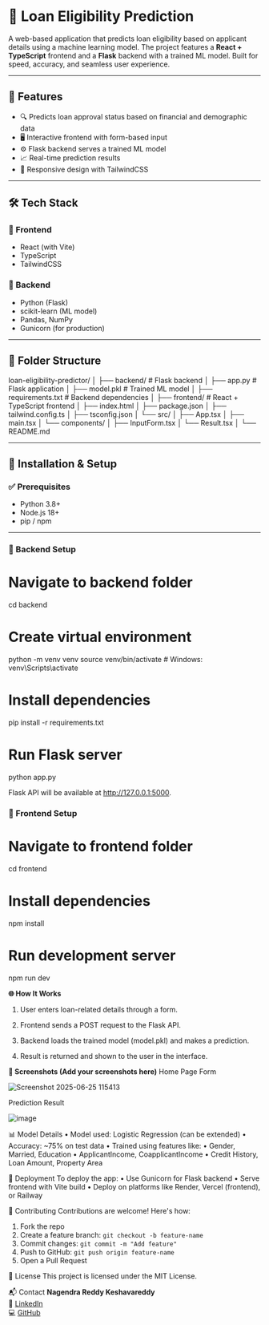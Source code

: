 # 🚀 Loan Eligibility Prediction

A web-based application that predicts loan eligibility based on applicant details using a machine learning model. The project features a **React + TypeScript** frontend and a **Flask** backend with a trained ML model. Built for speed, accuracy, and seamless user experience.

---

## 📌 Features

- 🔍 Predicts loan approval status based on financial and demographic data
- 🖥️ Interactive frontend with form-based input
- ⚙️ Flask backend serves a trained ML model
- 📈 Real-time prediction results
- 🎨 Responsive design with TailwindCSS

---

## 🛠 Tech Stack

### 🔹 Frontend
- React (with Vite)
- TypeScript
- TailwindCSS

### 🔹 Backend
- Python (Flask)
- scikit-learn (ML model)
- Pandas, NumPy
- Gunicorn (for production)

---
## 📁 Folder Structure

loan-eligibility-predictor/
│
├── backend/ # Flask backend
│ ├── app.py # Flask application
│ ├── model.pkl # Trained ML model
│ ├── requirements.txt # Backend dependencies
│
├── frontend/ # React + TypeScript frontend
│ ├── index.html
│ ├── package.json
│ ├── tailwind.config.ts
│ ├── tsconfig.json
│ └── src/
│ ├── App.tsx
│ ├── main.tsx
│ └── components/
│ ├── InputForm.tsx
│ └── Result.tsx
│
└── README.md


---

## 🧪 Installation & Setup

### ✅ Prerequisites
- Python 3.8+
- Node.js 18+
- pip / npm

---

### 🔧 Backend Setup

# Navigate to backend folder
cd backend

# Create virtual environment
python -m venv venv
source venv/bin/activate   # Windows: venv\Scripts\activate

# Install dependencies
pip install -r requirements.txt

# Run Flask server
python app.py

Flask API will be available at http://127.0.0.1:5000.


### 🎨 Frontend Setup

# Navigate to frontend folder
cd frontend

# Install dependencies
npm install

# Run development server
npm run dev

**🌐 How It Works**
1. User enters loan-related details through a form.

2. Frontend sends a POST request to the Flask API.

3. Backend loads the trained model (model.pkl) and makes a prediction.

4. Result is returned and shown to the user in the interface.

**📸 Screenshots (Add your screenshots here)**
  Home Page Form	

![Screenshot 2025-06-25 115413](https://github.com/user-attachments/assets/7dd728c9-38b3-4549-bf25-055adf259482)

Prediction Result

![image](https://github.com/user-attachments/assets/62fc5a77-096e-463f-95d6-0a78f647df2c)

📊 Model Details
• Model used: Logistic Regression (can be extended)
• Accuracy: ~75% on test data
• Trained using features like:
  •  Gender, Married, Education
  •  ApplicantIncome, CoapplicantIncome
  •  Credit History, Loan Amount, Property Area


🚀 Deployment
To deploy the app:
   •  Use Gunicorn for Flask backend
   •  Serve frontend with Vite build
   •  Deploy on platforms like Render, Vercel (frontend), or Railway

🤝 Contributing
Contributions are welcome! Here's how:
1. Fork the repo  
2. Create a feature branch: `git checkout -b feature-name`  
3. Commit changes: `git commit -m "Add feature"`  
4. Push to GitHub: `git push origin feature-name`  
5. Open a Pull Request

📄 License
This project is licensed under the MIT License.

📬 Contact
**Nagendra Reddy Keshavareddy**  
📧 [LinkedIn](https://www.linkedin.com/in/keshavareddy-nagendra-reddy-672127256)  
💻 [GitHub](https://github.com/nagendrared)












